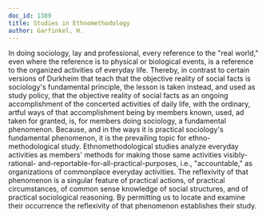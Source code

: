 ```yaml
---
doc_id: 1389
title: Studies in Ethnomethodology
author: Garfinkel, H.
---
```


In doing sociology, lay and professional, every reference to the
"real world," even where the reference is to physical or biological
events, is a reference to the organized activities of everyday life.
Thereby, in contrast to certain versions of Durkheim that teach that
the objective reality of social facts is sociology's fundamental
principle, the lesson is taken instead, and used as study policy, that
the objective reality of social facts as an ongoing accomplishment
of the concerted activities of daily life, with the ordinary, artful
ways of that accomplishment being by members known, used, ad
taken for granted, is, for members doing sociology, a fundamental
phenomenon.  Because, and in the ways it is practical sociology's
fundamental phenomenon, it is the prevailing topic for ethno-methodological
study.  Ethnomethodological studies analyze everyday activities as
members' methods for making those same activities visibly-rational- 
and-reportable-for-all-practical-purposes, i.e., "accountable," as
organizations of commonplace everyday activities.  The reflexivity
of that phenomenon is a singular feature of practical actions, of
practical circumstances, of common sense knowledge of social structures,
and of practical sociological reasoning.  By permitting us to locate
and examine their occurrence the reflexivity of that phenomenon establishes
their study.